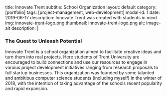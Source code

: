 
title: Innovate Trent
subtitle: School Organization
layout: default
category: [portfolio]
tags: [project-management, web-development]
modal-id: 1
date: 2019-06-17
description: Innovate Trent was created with students in mind
img: innovate-trent-logo.png
thumbnail: innovate-trent-logo.png
alt: image-alt
description: |
<html>
<h3> The Quest to Unleash Potential </h3>
<p>Innovate Trent is a school organization aimed to facilitate creative ideas and turn them into real projects.  Here students of Trent University are encouraged to build connections and use our resources to engage in varoius project development initiatives ranging from research proposals to full startup businesses.  This organization was founded by some talanted and ambitious computer science students (including myself) in the winter of 2018, with the intention of taking advantage of the schools recent popularity and rapid expansion. </p>
</html>

